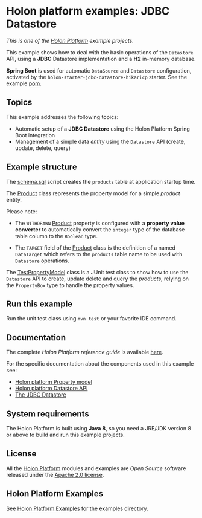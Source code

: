# Holon platform examples: JDBC Datastore

_This is one of the [Holon Platform](https://holon-platform.com) example projects._

This example shows how to deal with the basic operations of the `Datastore` API, using a **JDBC** Datastore implementation and a **H2** in-memory database. 

**Spring Boot** is used for automatic `DataSource` and `Datastore` configuration, activated by the `holon-starter-jdbc-datastore-hikaricp` starter. See the example [pom](https://github.com/holon-platform/holon-examples/blob/master/datastore/jdbc-datastore/pom.xml).

## Topics

This example addresses the following topics:

* Automatic setup of a **JDBC Datastore** using the Holon Platform Spring Boot integration
* Management of a simple data _entity_ using the `Datastore` API (create, update, delete, query)

## Example structure

The [schema.sql](https://github.com/holon-platform/holon-examples/blob/master/datastore/jdbc-datastore/src/test/resources/schema.sql) script creates the `products` table at application startup time.

The [Product](https://github.com/holon-platform/holon-examples/blob/master/datastore/jdbc-datastore/src/main/java/com/holonplatform/example/datastore/jdbc/Product.java) class represents the property model for a simple _product_ entity.

Please note:

* The `WITHDRAWN` [Product](https://github.com/holon-platform/holon-examples/blob/master/datastore/jdbc-datastore/src/main/java/com/holonplatform/example/datastore/jdbc/Product.java) property is configured with a **property value converter** to automatically convert the `integer` type of the database table column to the `Boolean` type.

* The `TARGET` field of the [Product](https://github.com/holon-platform/holon-examples/blob/master/datastore/jdbc-datastore/src/main/java/com/holonplatform/example/datastore/jdbc/Product.java) class is the definition of a named `DataTarget` which refers to the `products` table name to be used with `Datastore` operations.

The [TestPropertyModel](https://github.com/holon-platform/holon-examples/blob/master/datastore/jdbc-datastore/src/test/java/com/holonplatform/example/datastore/jdbc/test/TestDatastore.java) class is a JUnit test class to show how to use the `Datastore` API to create, update delete and query the _products_, relying on the `PropertyBox` type to handle the property values.

## Run this example

Run the unit test class using `mvn test` or your favorite IDE command.

## Documentation

The complete _Holon Platform reference guide_ is available [here](https://holon-platform.com/docs/current/reference).

For the specific documentation about the components used in this example see:

* [Holon platform Property model](https://holon-platform.com/docs/current/reference/holon-core.html#Property)
* [Holon platform Datastore API](https://holon-platform.com/docs/current/reference/holon-core.html#Datastore)
* [The JDBC Datastore](https://holon-platform.com/docs/current/reference/holon-datastore-jdbc.html)

## System requirements

The Holon Platform is built using __Java 8__, so you need a JRE/JDK version 8 or above to build and run this example projects.

## License

All the [Holon Platform](https://holon-platform.com) modules and examples are _Open Source_ software released under the [Apache 2.0 license](LICENSE.md).

## Holon Platform Examples

See [Holon Platform Examples](https://github.com/holon-platform/holon-examples) for the examples directory.
